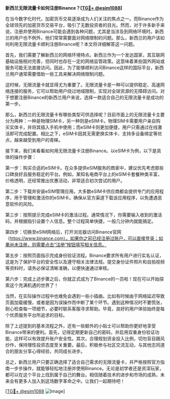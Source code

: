 **新西兰无限流量卡如何注册Binance？[[TG💪+ @esim1088](https://t.me/s/esim1088)]**

在当今数字化时代，加密货币交易逐渐成为人们关注的焦点之一。而Binance作为全球领先的加密货币交易平台，吸引了无数投资者的目光。然而，对于许多新手来说，注册并使用Binance可能会遇到各种问题，尤其是当涉及到网络环境时。新西兰的用户也不例外，他们常常需要面对网络限制的问题。那么，新西兰的用户该如何利用无限流量卡顺利注册Binance呢？本文将详细解答这一问题。

首先，我们需要了解新西兰的网络环境特点。新西兰作为一个发达国家，其互联网基础设施相对完善，但同时也存在一定的网络监管政策。这意味着某些国外网站或服务可能无法直接访问。因此，为了能够顺利访问Binance这样的国际平台，新西兰用户通常需要借助一些工具来解决网络限制问题。

这时候，无限流量卡就显得尤为重要了。无限流量卡是一种可以提供稳定、高速网络连接的服务，它可以帮助用户绕过地域限制，实现对全球资源的无障碍访问。对于想要注册Binance的新西兰用户来说，选择一款适合自己的无限流量卡是成功的第一步。

那么，新西兰的无限流量卡有哪些类型可供选择呢？目前市面上的无限流量卡主要分为两种：一种是物理SIM卡，另一种则是eSIM卡。物理SIM卡需要用户亲自购买实体卡，并将其插入手机中使用；而eSIM卡则更加便捷，用户只需通过在线激活即可完成配置。相比之下，eSIM卡因其无需更换实体卡、支持多设备绑定等优点，越来越受到用户的青睐。

接下来，我们来看看如何用无限流量卡注册Binance。以eSIM卡为例，以下是具体的操作步骤：

第一步：购买合适的eSIM卡。在众多提供eSIM服务的商家中，建议优先考虑那些口碑良好且服务稳定的平台。例如，某知名电商平台上的eSIM卡套餐种类丰富，价格透明，还经常推出优惠活动，非常适合初次尝试的用户。

第二步：下载并安装eSIM管理应用。大多数eSIM卡供应商都会提供专门的应用程序，用于管理和激活你的eSIM卡。确保从官方渠道下载该应用程序，以免遭遇恶意软件的风险。

第三步：按照提示完成eSIM卡的激活过程。通常情况下，你需要输入收到的激活码，并根据指引设置个人信息。整个过程简单快捷，一般几分钟内就能搞定。

第四步：切换至eSIM网络后，打开浏览器访问Binance官网（https://www.binance.com）。如果你之前已经注册过账户，可以直接登录；如果尚未注册，则需要点击“注册”按钮填写相关信息。

第五步：按照页面指示完成身份验证流程。Binance要求所有用户进行实名认证，这是为了保护平台的安全性以及遵守相关法律法规。提交身份证件照片和自拍视频等资料时，请务必保证清晰准确，以便快速通过审核。

第六步：完成上述步骤之后，你就正式成为了Binance的一员啦！现在可以开始探索这个充满机遇的世界了！

当然，在实际操作过程中也难免会遇到一些小插曲。比如有时候由于网络延迟导致页面加载缓慢，或者是因为误操作而中断了某个环节。遇到这种情况时不要慌张，耐心检查每一项细节，必要时联系客服寻求帮助。毕竟，良好的用户体验始终是每个优质服务平台所追求的目标。

除了上述提到的基本流程之外，还有一些额外的小贴士可以帮助你更好地享受Binance带来的便利。首先，记得定期更新自己的密码，并启用双重身份验证功能，这样可以有效提升账户安全性。其次，合理规划资金投入比例，切勿盲目跟风炒作，保持理性投资态度至关重要。最后，积极参与社区交流互动，与其他志同道合的朋友分享心得经验，共同成长进步。

总之，新西兰用户只要正确选择了适合自己需求的无限流量卡，并严格按照官方指南一步步操作，就能够轻松地注册并使用Binance。无论是初学者还是资深玩家，都可以在这个平台上找到属于自己的舞台。相信随着技术的进步和市场的成熟，未来会有更多人加入到这场数字革命之中。让我们一起期待吧！

[[TG💪+ @esim1088](https://t.me/s/esim1088) ![Image](https://i.postimg.cc/4NQfJmqS/Snipaste-2025-05-13-00-14-12.png)]
